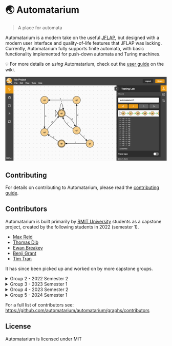 # 🌏 Automatarium

> A place for automata

Automatarium is a modern take on the useful [JFLAP](https://www.jflap.org/), but designed with a modern user interface and quality-of-life features that JFLAP was lacking. Currently, Automatarium fully supports finite automata, with basic  functionality implemented for push-down automata and Turing machines.

💡 For more details on _using_ Automatarium, check out the [user guide](https://github.com/automatarium/automatarium/wiki/Introduction) on the wiki.

![Screenshot of Automatarium editor](./screenshot.png)

## Contributing

For details on contributing to Automatarium, please read the [contributing guide](./CONTRIBUTING.md).

## Contributors

Automatarium is built primarily by [RMIT University](https://www.rmit.edu.au/) students as a capstone project, created by the following students in 2022 (semester 1).

- [Max Reid](https://github.com/Prydeton)
- [Thomas Dib](https://github.com/tdib)
- [Ewan Breakey](https://github.com/giraugh)
- [Benji Grant](https://github.com/GRA0007)
- [Tim Tran](https://github.com/spacediscotqtt)

It has since been picked up and worked on by more capstone groups.

<details>
<summary>Group 2 - 2022 Semester 2</summary>
Implemented support for push-down automata and Turing machines, as well as improving simulation code.

- [Conor Christensen](https://github.com/ConorChristensen-RMIT)
- [Jessani Linsangan](https://github.com/s3844703)
- [Lachlan Blennerhassett](https://github.com/Canni6)
- [Tomas Haddad](https://github.com/tomashaddad)
- [Oliver Hale](https://github.com/s3781403)
</details>

<details>
<summary>Group 3 - 2023 Semester 1</summary>
Added tools such as NFA $\rightarrow$ DFA, templates, and reordering. Also converted the frontend to Typescript.
  
- [Ope Abbas](https://github.com/OpeAbbas)
- [Sidhra Fernando-Plant](https://github.com/SidhraFernando-Plant)
- [Lachlan Van Der Klift](https://github.com/LvandoApps)
- [Jake Leahy](https://github.com/ire4ever1190)
- [Aung Pyae Sone](https://github.com/eddie7788)
</details>

<details>
<summary>Group 4 - 2023 Semester 2</summary>
Improved user experience with tutorial videos, project sharing and transition manipulation.

- [Claire Basile](https://github.com/S3865562)
- [Jack Gardner](https://github.com/JackGardnerRMIT)
- [Christopher Truong](https://github.com/Christopher-Truong-s3848927)
- [Ethan Wang](https://github.com/anioncat)
- [Haixu Wang](https://github.com/HaixuWang0615)

</details>

<details>
<summary>Group 5 - 2024 Semester 1</summary>
Improved user experience with guided tours, added manual stepping, early halting and other QoL changes.

- [Antoni Giannakopoulos](https://github.com/AntiToni)
- [Antony Kurian](https://github.com/AntonyReji)
- [Kelvin Cam Khon Duong Ly](https://github.com/KelvinDuongLy)
- [Jordan Sorrenti](https://github.com/s3782534)
- [Julien Di Lorenzo](https://github.com/s3897720)

</details>

For a full list of contributors see: https://github.com/automatarium/automatarium/graphs/contributors

## License

Automatarium is licensed under MIT
